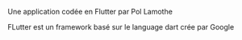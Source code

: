 Une application codée en Flutter par Pol Lamothe

FLutter est un framework basé sur le language dart crée par Google
